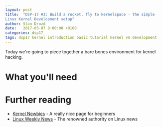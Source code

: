 ```yaml
---
layout: post
title:  "DSP-17 #3: Build a rocket, fly to kernelspace - the simple
Linux Kernel Development setup"
author: Stan Drozd
date:   2017-03-07 8:00:00 +0100
categories: dsp17
tags: dsp17 kernel introduction basic tutorial kernel vm development 
---
```

Today we're going to piece together a bare bones
environment for kernel hacking.

# What you'll need

# Further reading
* [Kernel Newbies](https://kernelnewbies.org/) - A really nice page for
  beginners
* [Linux Weekly News](https://lwn.net/) - The renowned authority on Linux news
